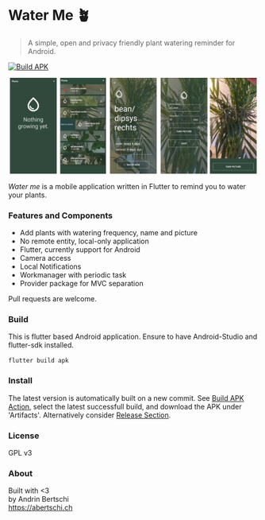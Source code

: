 # Water Me 🪴

> A simple, open and privacy friendly plant watering reminder for Android.
  
  [![Build APK](https://github.com/abertschi/water-me/actions/workflows/build.yml/badge.svg)](https://github.com/abertschi/water-me/actions/workflows/build.yml)

<p align="left">
    <img src="./assets/preview2.png" alt="preview" width="800"/>
</p>

_Water me_ is a mobile application written in Flutter to  remind you to water your plants.

### Features and Components
- Add plants with watering frequency, name and picture
- No remote entity, local-only application
- Flutter, currently support for Android
- Camera access
- Local Notifications
- Workmanager with periodic task
- Provider package for MVC separation
  
    
Pull requests are welcome.

### Build
This is flutter based Android application. Ensure to have Android-Studio and flutter-sdk installed.
```
flutter build apk
```

### Install
The latest version is automatically built on a new commit. See [Build APK Action](https://github.com/abertschi/water-me/actions/workflows/build.yml), select the latest successfull build, and download the APK under 'Artifacts'. Alternatively consider [Release Section](https://github.com/abertschi/water-me/releases).

### License
GPL v3

### About
Built with <3   
by Andrin Bertschi  
https://abertschi.ch
